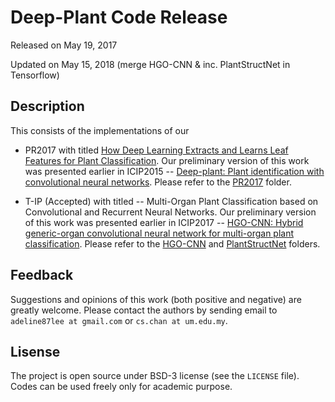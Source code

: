 
# Deep-Plant Code Release

Released on May 19, 2017

Updated on May 15, 2018 (merge HGO-CNN & inc. PlantStructNet in Tensorflow)


## Description

This consists of the implementations of our 

* PR2017 with titled [How Deep Learning Extracts and Learns Leaf Features for Plant Classification](http://cs-chan.com/doc/PR2017.pdf). Our preliminary version of this work was presented earlier in ICIP2015 -- [Deep-plant: Plant identification with convolutional neural networks](http://cs-chan.com/doc/150608425v1.pdf). Please refer to the [PR2017](https://github.com/cs-chan/Deep-Plant/tree/master/PR2017) folder.

* T-IP (Accepted) with titled -- Multi-Organ Plant Classification based on Convolutional and Recurrent Neural Networks. Our preliminary version of this work was presented earlier in ICIP2017 -- [HGO-CNN: Hybrid generic-organ convolutional neural network for multi-organ plant classification](http://cs-chan.com/doc/ICIP_CR.pdf). Please refer to the [HGO-CNN](https://github.com/cs-chan/Deep-Plant/tree/master/HGO-CNN) and [PlantStructNet](https://github.com/cs-chan/Deep-Plant/tree/master/PlantStructNet) folders.

## Feedback
Suggestions and opinions of this work (both positive and negative) are greatly welcome. Please contact the authors by sending email to
`adeline87lee at gmail.com` or `cs.chan at um.edu.my`.

## Lisense
The project is open source under BSD-3 license (see the ``` LICENSE ``` file). Codes can be used freely only for academic purpose.

